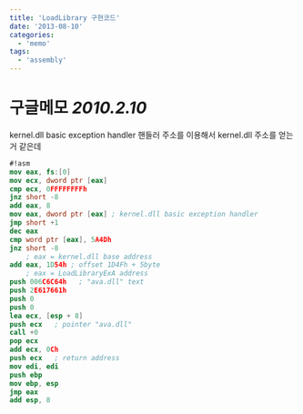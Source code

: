 ```yaml
---
title: 'LoadLibrary 구현코드'
date: '2013-08-10'
categories:
  - 'memo'
tags:
  - 'assembly'
---
```


# 구글메모 _2010.2.10_

kernel.dll basic exception handler 핸들러 주소를 이용해서 kernel.dll 주소를 얻는거 같은데

```nasm
#!asm
mov eax, fs:[0]
mov ecx, dword ptr [eax]
cmp ecx, 0FFFFFFFFh
jnz short -8
add eax, 8
mov eax, dword ptr [eax] ; kernel.dll basic exception handler
jmp short +1
dec eax
cmp word ptr [eax], 5A4Dh
jnz short -8
    ; eax = kernel.dll base address
add eax, 1D54h ; offset 1D4Fh + 5byte
    ; eax = LoadLibraryExA address
push 006C6C64h   ; "ava.dll" text
push 2E617661h
push 0
push 0
lea ecx, [esp + 8]
push ecx   ; pointer "ava.dll"
call +0
pop ecx
add ecx, 0Ch
push ecx   ; return address
mov edi, edi
push ebp
mov ebp, esp
jmp eax
add esp, 8
```
